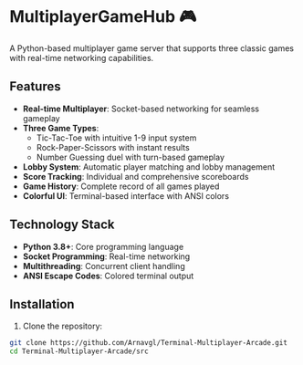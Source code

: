 # MultiplayerGameHub 🎮

A Python-based multiplayer game server that supports three classic games with real-time networking capabilities.

## Features

- **Real-time Multiplayer**: Socket-based networking for seamless gameplay
- **Three Game Types**:
  - Tic-Tac-Toe with intuitive 1-9 input system
  - Rock-Paper-Scissors with instant results
  - Number Guessing duel with turn-based gameplay
- **Lobby System**: Automatic player matching and lobby management
- **Score Tracking**: Individual and comprehensive scoreboards
- **Game History**: Complete record of all games played
- **Colorful UI**: Terminal-based interface with ANSI colors

## Technology Stack

- **Python 3.8+**: Core programming language
- **Socket Programming**: Real-time networking
- **Multithreading**: Concurrent client handling
- **ANSI Escape Codes**: Colored terminal output

## Installation

1. Clone the repository:
```bash
git clone https://github.com/Arnavgl/Terminal-Multiplayer-Arcade.git
cd Terminal-Multiplayer-Arcade/src